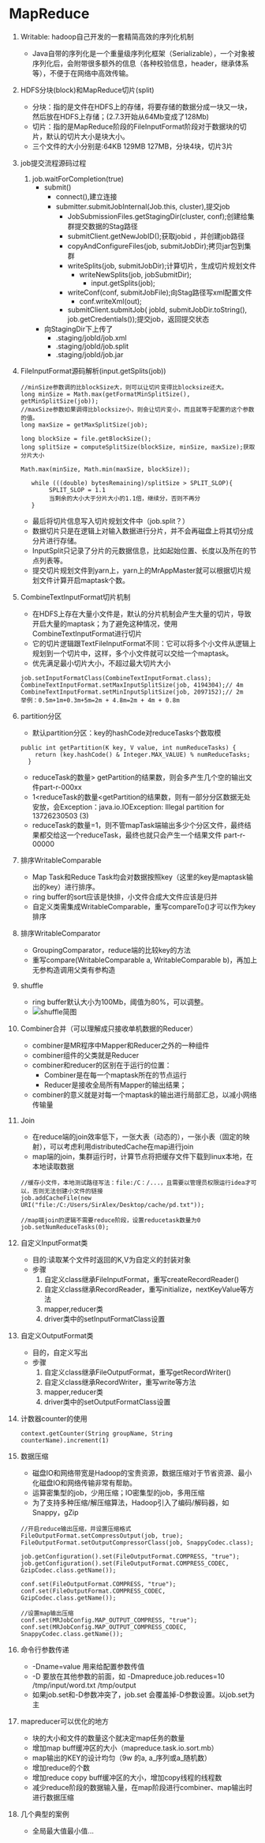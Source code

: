 # MapReduce
1. Writable: hadoop自己开发的一套精简高效的序列化机制
    - Java自带的序列化是一个重量级序列化框架（Serializable），一个对象被序列化后，会附带很多额外的信息（各种校验信息，header，继承体系等），不便于在网络中高效传输。
1. HDFS分块(block)和MapReduce切片(split)
    - 分块：指的是文件在HDFS上的存储，将要存储的数据分成一块又一块，然后放在HDFS上存储；(2.7.3开始从64Mb变成了128Mb)
    - 切片：指的是MapReduce阶段的FileInputFormat阶段对于数据块的切片，默认的切片大小是块大小。
    - 三个文件的大小分别是:64KB 129MB 127MB，分块4块，切片3片
1. job提交流程源码过程
    1. job.waitForCompletion(true)
        - submit()
            - connect(),建立连接
            - submitter.submitJobInternal(Job.this, cluster),提交job
                - JobSubmissionFiles.getStagingDir(cluster, conf);创建给集群提交数据的Stag路径
                - submitClient.getNewJobID();获取jobid ，并创建job路径
                - copyAndConfigureFiles(job, submitJobDir);拷贝jar包到集群
                - writeSplits(job, submitJobDir);计算切片，生成切片规划文件
                    - writeNewSplits(job, jobSubmitDir);
                        - input.getSplits(job);
                - writeConf(conf, submitJobFile);向Stag路径写xml配置文件
                    - conf.writeXml(out);
                - submitClient.submitJob(
                             jobId, submitJobDir.toString(), job.getCredentials());提交job，返回提交状态
        - 向StagingDir下上传了
            - .staging/jobId/job.xml
            - .staging/jobId/job.split
            - .staging/jobId/job.jar
            
1. FileInputFormat源码解析(input.getSplits(job))
    ```
    //minSize参数调的比blockSize大，则可以让切片变得比blocksize还大。
    long minSize = Math.max(getFormatMinSplitSize(), getMinSplitSize(job));
    //maxSize参数如果调得比blocksize小，则会让切片变小，而且就等于配置的这个参数的值。
    long maxSize = getMaxSplitSize(job);
    ```
    
    ```
    long blockSize = file.getBlockSize();
    long splitSize = computeSplitSize(blockSize, minSize, maxSize);获取分片大小
    
    Math.max(minSize, Math.min(maxSize, blockSize));
    ```

    ```
       while (((double) bytesRemaining)/splitSize > SPLIT_SLOP){
            SPLIT_SLOP = 1.1
            当剩余的大小大于分片大小的1.1倍，继续分，否则不再分
       }

    ```
    - 最后将切片信息写入切片规划文件中（job.split？）
    - 数据切片只是在逻辑上对输入数据进行分片，并不会再磁盘上将其切分成分片进行存储。
    - InputSplit只记录了分片的元数据信息，比如起始位置、长度以及所在的节点列表等。
    - 提交切片规划文件到yarn上，yarn上的MrAppMaster就可以根据切片规划文件计算开启maptask个数。

1. CombineTextInputFormat切片机制
    - 在HDFS上存在大量小文件是，默认的分片机制会产生大量的切片，导致开启大量的maptask；为了避免这种情况，使用CombineTextInputFormat进行切片
    - 它的切片逻辑跟TextFileInputFormat不同：它可以将多个小文件从逻辑上规划到一个切片中，这样，多个小文件就可以交给一个maptask。
    - 优先满足最小切片大小，不超过最大切片大小
    ```
    job.setInputFormatClass(CombineTextInputFormat.class);
    CombineTextInputFormat.setMaxInputSplitSize(job, 4194304);// 4m
    CombineTextInputFormat.setMinInputSplitSize(job, 2097152);// 2m
    举例：0.5m+1m+0.3m+5m=2m + 4.8m=2m + 4m + 0.8m
    ```

1. partition分区
    - 默认partition分区：key的hashCode对reduceTasks个数取模
    ```
    public int getPartition(K key, V value, int numReduceTasks) {
        return (key.hashCode() & Integer.MAX_VALUE) % numReduceTasks;
      }

    ```
    - reduceTask的数量> getPartition的结果数，则会多产生几个空的输出文件part-r-000xx
    - 1<reduceTask的数量<getPartition的结果数，则有一部分分区数据无处安放，会Exception：java.io.IOException: Illegal partition for 13726230503 (3)
    - reduceTask的数量=1，则不管mapTask端输出多少个分区文件，最终结果都交给这一个reduceTask，最终也就只会产生一个结果文件 part-r-00000
    
1. 排序WritableComparable
    - Map Task和Reduce Task均会对数据按照key（这里的key是maptask输出的key）进行排序。
    - ring buffer的sort应该是快排，小文件合成大文件应该是归并
    - 自定义类需集成WritableComparable，重写compareTo()才可以作为key排序

1. 排序WritableComparator
    - GroupingComparator，reduce端的比较key的方法
    - 重写compare(WritableComparable a, WritableComparable b)，再加上无参构造调用父类有参构造

1. shuffle
    - ring buffer默认大小为100Mb，阈值为80%，可以调整。
    - ![shuffle简图](shuffle简图.png)

1. Combiner合并（可以理解成只接收单机数据的Reducer）
    - combiner是MR程序中Mapper和Reducer之外的一种组件
    - combiner组件的父类就是Reducer
    - combiner和reducer的区别在于运行的位置：
        - Combiner是在每一个maptask所在的节点运行
        - Reducer是接收全局所有Mapper的输出结果；
    - combiner的意义就是对每一个maptask的输出进行局部汇总，以减小网络传输量

1. Join
    - 在reduce端的join效率低下，一张大表（动态的），一张小表（固定的映射），可以考虑利用distributedCache在map进行join
    - map端的join，集群运行时，计算节点将把缓存文件下载到linux本地，在本地读取数据
    ```
    //缓存小文件，本地测试路径写法：file:/C：/...，且需要以管理员权限运行idea才可以，否则无法创建小文件的链接
    job.addCacheFile(new URI("file:/C:/Users/SirAlex/Desktop/cache/pd.txt"));

    //map端join的逻辑不需要reduce阶段，设置reducetask数量为0
    job.setNumReduceTasks(0);
    ```

1. 自定义InputFormat类
    - 目的:读取某个文件时返回的K,V为自定义的封装对象
    - 步骤
        1. 自定义class继承FileInputFormat，重写createRecordReader()
        2. 自定义class继承RecordReader，重写initialize，nextKeyValue等方法
        3. mapper,reducer类
        4. driver类中的setInputFormatClass设置
        
1. 自定义OutputFormat类
    - 目的，自定义写出
    - 步骤
        1. 自定义class继承FileOutputFormat，重写getRecordWriter()
        2. 自定义class继承RecordWriter，重写write等方法
        3. mapper,reducer类
        4. driver类中的setOutputFormatClass设置

1. 计数器counter的使用
    ```
    context.getCounter(String groupName, String counterName).increment(1)
    ```
    
1. 数据压缩
    - 磁盘IO和网络带宽是Hadoop的宝贵资源，数据压缩对于节省资源、最小化磁盘IO和网络传输非常有帮助。
    - 运算密集型的job，少用压缩；IO密集型的job，多用压缩
    - 为了支持多种压缩/解压缩算法，Hadoop引入了编码/解码器，如Snappy，gZip
    ```
    //开启reduce输出压缩，并设置压缩格式
    FileOutputFormat.setCompressOutput(job, true);
    FileOutputFormat.setOutputCompressorClass(job, SnappyCodec.class);

    job.getConfiguration().set(FileOutputFormat.COMPRESS, "true");
    job.getConfiguration().set(FileOutputFormat.COMPRESS_CODEC, GzipCodec.class.getName());

    conf.set(FileOutputFormat.COMPRESS, "true");
    conf.set(FileOutputFormat.COMPRESS_CODEC, GzipCodec.class.getName());
    
    //设置map输出压缩
    conf.set(MRJobConfig.MAP_OUTPUT_COMPRESS, "true");
    conf.set(MRJobConfig.MAP_OUTPUT_COMPRESS_CODEC, SnappyCodec.class.getName());
    ```

1. 命令行参数传递
    - -Dname=value 用来给配置参数传值
    - -D 要放在其他参数的前面，如 -Dmapreduce.job.reduces=10 /tmp/input/word.txt /tmp/output
    - 如果job.set和-D参数冲突了，job.set 会覆盖掉-D参数设置。以job.set为主

1. mapreducer可以优化的地方
    - 块的大小和文件的数量这个就决定map任务的数量
    - 增加map buff缓冲区的大小（mapreduce.task.io.sort.mb）
    - map输出的KEY的设计均匀（9w 的a, a_序列或a_随机数）
    - 增加reduce的个数
    - 增加reduce copy buff缓冲区的大小，增加copy线程的线程数
    - 减少reduce阶段的数据输入量，在map阶段进行combiner、map输出时进行数据压缩

1. 几个典型的案例
    - 全局最大值最小值...
        